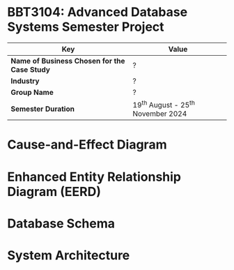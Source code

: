 # BBT3104: Advanced Database Systems Semester Project

| **Key**                                                               | Value                                                                                                                                                                              |
|---------------|---------------------------------------------------------|
| **Name of Business Chosen for the Case Study**                                                       | ? |
| **Industry**                                                       | ? |
| **Group Name**                                                               | ? |
| **Semester Duration**                                                 | 19<sup>th</sup> August - 25<sup>th</sup> November 2024                                                                                                                       |

# Cause-and-Effect Diagram


# Enhanced Entity Relationship Diagram (EERD)


# Database Schema


# System Architecture
